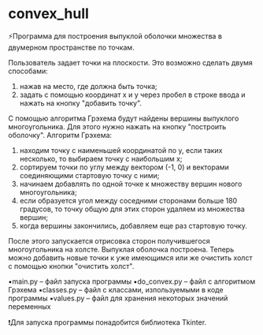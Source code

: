 # convex_hull
⚡️Программа для построения выпуклой оболочки множества в двумерном пространстве по точкам.

Пользователь задает точки на плоскости. Это возможно сделать двумя способами:
1) нажав на место, где должна быть точка;
2) задать с помощью координат x и y через пробел в строке ввода и нажать на кнопку "добавить точку".

С помощью алгоритма Грэхема будут найдены вершины выпуклого многоугольника. Для этого нужно нажать на кнопку "построить оболочку". Алгоритм Грэхема:
1) находим точку с наименьшей координатой по y, если таких несколько, то выбираем точку с наибольшим x;
2) сортируем точки по углу между вектором (-1, 0) и векторами соединяющими стартовую точку с ними;
3) начинаем добавлять по одной точке к множеству вершин нового многоугольника;
4) если образуется угол между соседними сторонами больше 180 градусов, то точку общую для этих сторон удаляем из множества вершин;
5) когда вершины закончились, добавляем еще раз стартовую точку.

После этого запускается отрисовка сторон получившегося многоугольника на холсте. Выпуклая оболочка построена.
Теперь можно добавить новые точки к уже имеющимся или же очистить холст с помощью кнопки "очистить холст".

▪️main.py – файл запуска программы
▪️do_convex.py – файл с алгоритмом Грэхема
▪️classes.py – файл с классами, изпользуемыми в коде программы
▪️values.py – файл для хранения некоторых значений переменных

❗️Для запуска программы понадобится библиотека Tkinter.
